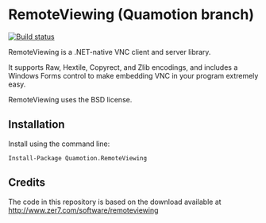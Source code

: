 # RemoteViewing (Quamotion branch)
[![Build status](https://ci.appveyor.com/api/projects/status/cglx3gjok6a8w6mv?svg=true)](https://ci.appveyor.com/project/qmfrederik/remoteviewing)

RemoteViewing is a .NET-native VNC client and server library.

It supports Raw, Hextile, Copyrect, and Zlib encodings, and includes a Windows Forms control to make embedding VNC in your program extremely easy.

RemoteViewing uses the BSD license.

## Installation

Install using the command line:

```
Install-Package Quamotion.RemoteViewing
```

## Credits
The code in this repository is based on the download available at
http://www.zer7.com/software/remoteviewing

